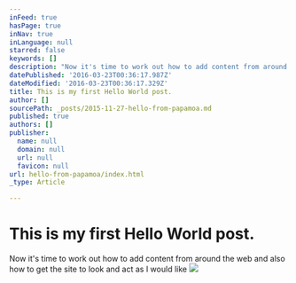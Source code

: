 ```yaml
---
inFeed: true
hasPage: true
inNav: true
inLanguage: null
starred: false
keywords: []
description: "Now it's time to work out how to add content from around the web and also how to get the site to look and act as I would like"
datePublished: '2016-03-23T00:36:17.987Z'
dateModified: '2016-03-23T00:36:17.329Z'
title: This is my first Hello World post.
author: []
sourcePath: _posts/2015-11-27-hello-from-papamoa.md
published: true
authors: []
publisher:
  name: null
  domain: null
  url: null
  favicon: null
url: hello-from-papamoa/index.html
_type: Article

---
```

# This is my first Hello World post.

Now it's time to work out how to add content from around the web and also how to get the site to look and act as I would like
![](https://imgflo.herokuapp.com/graph/vahj1ThiexotieMo/fa43084ee245694425a4e9e4f28f78f9/passthrough.jpg?height=500&input=https%3A%2F%2Fs3-us-west-2.amazonaws.com%2Fthe-grid-img%2Fp%2F4be75ab2d8f9e9eb2d54960c0cb8d1329fc3b9dd.jpg&width=750)